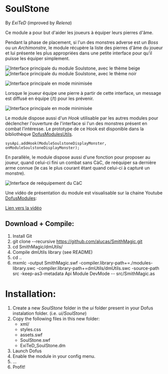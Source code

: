 SoulStone
=========

By *ExiTeD* (improved by *Relena*)

Ce module a pour but d'aider les joueurs à équiper leurs pierres d'âme.

Pendant la phase de placement, si l'un des monstres adverse est un *Boss* ou un *Archimonstre*, le module récupère la liste des pierres d'âme du joueur et lui présente les plus appropriées dans une petite interface pour qu'il puisse les équiper simplement.

![Interface principale du module Soulstone, avec le thème beige](http://imageshack.us/a/img839/8274/ukdf.png "Interface principale du module Soulstone, avec le thème beige")![Interface principale du module Soulstone, avec le thème noir](http://imageshack.us/a/img209/7735/uhuc.png "Interface principale du module Soulstone, avec le thème noir")

![Interface principale en mode minimisée](http://imageshack.us/a/img856/8721/7gpf.png "Interface principale en mode minimisée")

Lorsque le joueur équipe une pierre à partir de cette interface, un message est diffusé en équipe (/t) pour les prévenir.

![Interface principale en mode minimisée](http://imageshack.us/a/img839/9059/z1jq.png "Interface principale en mode minimisée")

Le module dispose aussi d'un *Hook* utilisable par les autres modules pour déclencher l'ouverture de l'interface si l'un des monstres présent en combat l’intéresse. Le prototype de ce Hook est disponible dans la bibliothèque
[DofusModulesUtils](https://github.com/Dofus/DofusModulesUtils "Bibliothèque DofusModulesUtils").

    sysApi.addHook(ModuleSoulstoneDisplayMonster, onModuleSoulstoneDisplayMonster);

En parallèle, le module dispose aussi d'une fonction pour proposer au joueur, quand celui-ci fini un combat sans CàC, de reéquiper sa dernière arme connue (le cas le plus courant êtant quand celui-ci à capturé un monstre). 

![Interface de reéquipement du CàC](http://imageshack.us/a/img24/6277/9er.png "Interface de reéquipement du CàC")

Une vidéo de présentation du module est visualisable sur la chaine Youtube [DofusModules](https://www.youtube.com/user/dofusModules "Youtube, DofusModules"):

[Lien vers la vidéo](https://www.youtube.com/watch?v=9DquWG5-JXM "Vidéo de présentation du module")

Download + Compile:
-------------------

1. Install Git
2. git clone --recursive https://github.com/alucas/SmithMagic.git
3. cd SmithMagic/dmUtils/
4. Compile dmUtils library (see README)
5. cd ..
6. mxmlc -output SmithMagic.swf -compiler.library-path+=./modules-library.swc -compiler.library-path+=dmUtils/dmUtils.swc -source-path src -keep-as3-metadata Api Module DevMode -- src/SmithMagic.as

Installation:
=============

1. Create a new *SoulStone* folder in the *ui* folder present in your Dofus instalation folder. (i.e. *ui/SoulStone*)
2. Copy the following files in this new folder:
    * xml/
    * styles.css
    * assets.swf
    * SoulStone.swf
    * ExiTeD_SoulStone.dm
3. Launch Dofus
4. Enable the module in your config menu.
5. ...
6. Profit!
